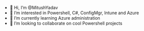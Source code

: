 - 👋 Hi, I’m @MitushYadav
- 👀 I’m interested in Powershell, C#, ConfigMgr, Intune and Azure
- 🌱 I’m currently learning Azure administration
- 💞️ I’m looking to collaborate on cool Powershell projects

<!---
MitushYadav/MitushYadav is a ✨ special ✨ repository because its `README.md` (this file) appears on your GitHub profile.
You can click the Preview link to take a look at your changes.
--->
